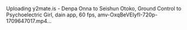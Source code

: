 <!-- <p align="center"><img src=https://giphy.com/embed/26tPdkHoRzTqwKP6M style="text-align:center" width="480" height="246" />
<!-- <p align="center"><a href="https://github.com/ultiomusic"><img src="https://badge42.vercel.app/api/v2/cldtdzadh00110fl54xslmkzl/stats?cursusId=21&coalitionId=227" alt="beeligul's 42 stats" /></a> -->
<!-- <p align="center"><a href="https://spotify-github-profile.vercel.app/api/view?uid=15sLA8fe8GkNYpE0rkK1Wb?si=97db5c7b11cf4a61=true;redirect=true"><img src="https://spotify-github-profile.vercel.app/api/view?uid=sx1ygjfidpkfcjntazewo9wdd&amp;cover_image=true&amp;theme=default&amp;show_offline=false&amp;background_color=121212" alt="spotify-github-profile"></a></p> -->
<!-- ![kurwa gif](https://github.com/ultiomusic/ultiomusic/assets/94832543/e686828e-ee01-4212-9681-b9365dcda2dc) -->


Uploading y2mate.is - Denpa Onna to Seishun Otoko, Ground Control to Psychoelectric Girl, dain app, 60 fps, amv-OxqBeVEIyfI-720p-1709647017.mp4…

